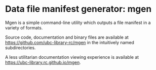 # Data file manifest generator: mgen

Mgen is a simple command-line utility which outputs a file manifest in a variety of formats.

Source code, documentation and binary files are available at <https://github.com/ubc-library-rc/mgen> in the intuitively named subdirectories. 

A less utilitarian documentation viewing experience is available at <https://ubc-library.rc.github.io/mgen>.
